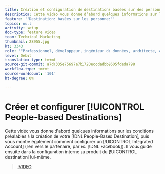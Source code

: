 ```yaml
---
title: Création et configuration de destinations basées sur des personnes
description: Cette vidéo vous donne d’abord quelques informations sur les conditions préalables à la création de votre destination basée sur les personnes, puis vous montre également comment configurer un compte intégré (lien vers le partenaire, par exemple Facebook). Il vous guide ensuite dans la configuration interne au produit de la destination elle-même.
feature: '"Destinations basées sur les personnes"'
topics: null
activity: setup
doc-type: feature video
team: Technical Marketing
thumbnail: 28955.jpg
kt: 3343
role: '"Professionnel, développeur, ingénieur de données, architecte, architecte de données, administrateur, responsable"'
level: Début
translation-type: tm+mt
source-git-commit: a7dc335e75697a7b1720eccdadbb9605fdeda798
workflow-type: tm+mt
source-wordcount: '101'
ht-degree: 0%

---
```



# Créer et configurer [!UICONTROL People-based Destinations]

Cette vidéo vous donne d&#39;abord quelques informations sur les conditions préalables à la création de votre [!DNL People-Based Destination], puis vous montre également comment configurer un [!UICONTROL Integrated Account] (lien vers le partenaire, par ex. [!DNL Facebook]). Il vous guide ensuite dans la configuration interne au produit du [!UICONTROL destination] lui-même.

>[!VIDEO](https://video.tv.adobe.com/v/28955/?quality=12)
